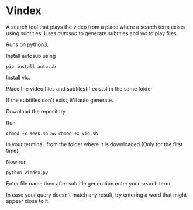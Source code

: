 # Vindex

A search tool that plays the video from a place where a search term exists using subtitles. Uses *autosub* to generate subtitles and *vlc* to play files.

Runs on python3.

Install autosub using
```
pip install autosub
```

Install vlc.

Place the video files and subtiles(if exists) in the same folder

If the subtitles don't exist, it'll auto generate.

Download the repository

Run 
```
chmod +x seek.sh && chmod +x vid.sh
```
in your terminal, from the folder where it is downloaded.(Only for the first time)

Now run
```
python vindex.py
```

Enter file name then after subtitle generation enter your search term.

In case your query doesn't match any result, try entering a word that might appear close to it.
